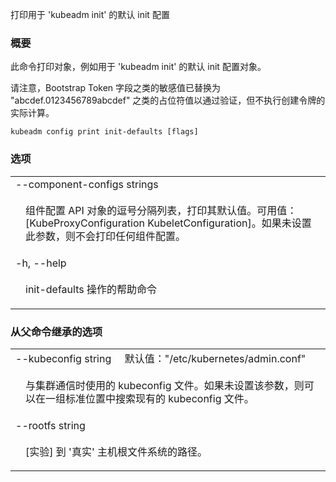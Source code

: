 <!--
The file is auto-generated from the Go source code of the component using a generic
[generator](https://github.com/kubernetes-sigs/reference-docs/). To learn how
to generate the reference documentation, please read
[Contributing to the reference documentation](/docs/contribute/generate-ref-docs/).
To update the reference content, please follow the  
[Contributing upstream](/docs/contribute/generate-ref-docs/contribute-upstream/)
guide. You can file document formatting bugs against the
[reference-docs](https://github.com/kubernetes-sigs/reference-docs/) project.
-->

<!-- 
Print default init configuration, that can be used for 'kubeadm init' 
-->
打印用于 'kubeadm init' 的默认 init 配置

<!--
### Synopsis
-->
### 概要

<!--
This command prints objects such as the default init configuration that is used for 'kubeadm init'.
-->

此命令打印对象，例如用于 'kubeadm init' 的默认 init 配置对象。

<!--
<p>Note that sensitive values like the Bootstrap Token fields are replaced with placeholder values like "abcdef.0123456789abcdef" in order to pass validation but
not perform the real computation for creating a token.
-->

<p>请注意，Bootstrap Token 字段之类的敏感值已替换为 "abcdef.0123456789abcdef" 之类的占位符值以通过验证，但不执行创建令牌的实际计算。

```
kubeadm config print init-defaults [flags]
```

<!--
### Options
-->

### 选项

   <table style="width: 100%; table-layout: fixed;">
<colgroup>
<col span="1" style="width: 10px;" />
<col span="1" />
</colgroup>
<tbody>

<tr>
<td colspan="2">--component-configs strings</td>
</tr>
<tr>
<td></td><td style="line-height: 130%; word-wrap: break-word;">
<!--
<p>A comma-separated list for component config API objects to print the default values for. Available values: [KubeProxyConfiguration KubeletConfiguration]. If this flag is not set, no component configs will be printed.</p>
-->
<p>组件配置 API 对象的逗号分隔列表，打印其默认值。可用值：[KubeProxyConfiguration KubeletConfiguration]。如果未设置此参数，则不会打印任何组件配置。</p>
</td>
</tr>

<tr>
<td colspan="2">-h, --help</td>
</tr>
<tr>
<td></td><td style="line-height: 130%; word-wrap: break-word;">
<!--
<p>help for init-defaults</p>
-->
<p>init-defaults 操作的帮助命令</p>
</td>
</tr>

</tbody>
</table>

<!--
### Options inherited from parent commands
-->

### 从父命令继承的选项

   <table style="width: 100%; table-layout: fixed;">
<colgroup>
<col span="1" style="width: 10px;" />
<col span="1" />
</colgroup>
<tbody>

<tr>
<td colspan="2">
<!--
--kubeconfig string&nbsp;&nbsp;&nbsp;&nbsp;&nbsp;Default: "/etc/kubernetes/admin.conf"
-->
--kubeconfig string&nbsp;&nbsp;&nbsp;&nbsp;&nbsp;默认值："/etc/kubernetes/admin.conf"
</td>
</tr>
<tr>
<td></td><td style="line-height: 130%; word-wrap: break-word;">
<!--
<p>The kubeconfig file to use when talking to the cluster. If the flag is not set, a set of standard locations can be searched for an existing kubeconfig file.</p>
-->
<p>与集群通信时使用的 kubeconfig 文件。如果未设置该参数，则可以在一组标准位置中搜索现有的 kubeconfig 文件。</p>
</td>
</tr>

<tr>
<td colspan="2">--rootfs string</td>
</tr>
<tr>
<td></td><td style="line-height: 130%; word-wrap: break-word;">
<!--
<p>[EXPERIMENTAL] The path to the 'real' host root filesystem.</p>
-->
<p>[实验] 到 '真实' 主机根文件系统的路径。</p>
</td>
</tr>

</tbody>
</table>

